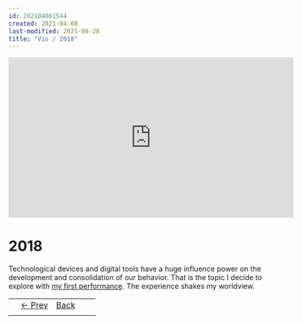 ```yaml
---
id: 202104081544
created: 2021-04-08
last-modified: 2021-08-28
title: "Vio / 2018"
---
```

<iframe width="560" height="315" src="https://www.youtube.com/embed/playlist?list=PLS52VhiWnrkHFd0tD7r7ZLRTBtWdYWifQ" title="YouTube video player" frameborder="0" allow="accelerometer; autoplay; clipboard-write; encrypted-media; gyroscope; picture-in-picture" allowfullscreen></iframe>

# 2018

Technological devices and digital tools have a huge influence power on the development and consolidation of our behavior. That is the topic I decide to explore with [my first performance]([[202103150141]]). The experience shakes my worldview.

|  |  |  |  |  |
| :---: | :---: | :---: | :---: | :---: |
|  | [← Prev]([[202104081543]]) | [Back]([[202104071256]]) |  |  |
|  |  |  |  |  |